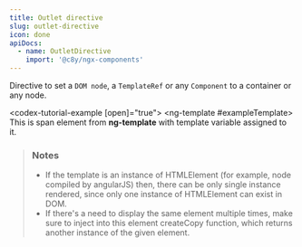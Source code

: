 ```yaml
---
title: Outlet directive
slug: outlet-directive
icon: done
apiDocs:
  - name: OutletDirective
    import: '@c8y/ngx-components'
---
```


<!-- markdownlint-disable MD025 -->
<!-- markdownlint-disable MD033 -->
<!-- markdownlint-disable MD051 -->

Directive to set a `DOM node`, a `TemplateRef` or any `Component` to a container or any node.

<codex-tutorial-example [open]="true">
<ng-template #exampleTemplate>
  <span>This is span element from <strong>ng-template</strong> with template variable assigned to it.</span>
</ng-template>

<div *c8yOutlet="exampleTemplate"></div>
</codex-tutorial-example>

> ### Notes
>
> - If the template is an instance of HTMLElement (for example, node compiled by angularJS) then, there can be only single instance rendered, since only one instance of HTMLElement can exist in DOM.
> - If there's a need to display the same element multiple times, make sure to inject into this element createCopy function, which returns another instance of the given element.

